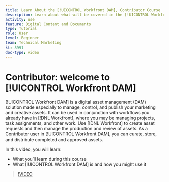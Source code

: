```yaml
---
title: Learn About the [!UICONTROL Workfront DAM], Contributor Course
description: Learn about what will be covered in the [!UICONTROL Workfront DAM], Contributor course.
activity: use
feature: Digital Content and Documents
type: Tutorial
role: User
level: Beginner
team: Technical Marketing
kt: 8991
doc-type: video
---
```

# Contributor: welcome to [!UICONTROL Workfront DAM]

[!UICONTROL Workfront DAM] is a digital asset management (DAM) solution made especially to manage, control, and publish your marketing and creative assets. It can be used in conjunction with workflows you already have in [!DNL Workfront], where you may be managing projects, task assignments, and other work. Use [!DNL Workfront] to create asset requests and then manage the production and review of assets. As a Contributor user in [!UICONTROL Workfront DAM], you can curate, store, and distribute completed and approved assets.

In this video, you will learn:

* What you’ll learn during this course
* What [!UICONTROL Workfront DAM] is and how you might use it

>[!VIDEO](https://video.tv.adobe.com/v/335251/?quality=12)
